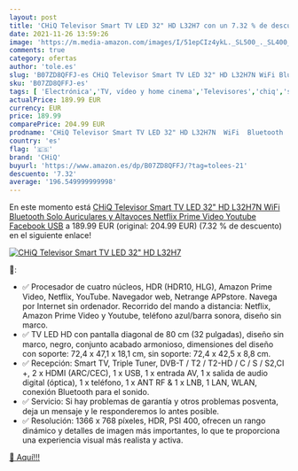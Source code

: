 ```yaml
---
layout: post
title: 'CHiQ Televisor Smart TV LED 32" HD L32H7 con un 7.32 % de descuento'
date: 2021-11-26 13:59:26
image: 'https://m.media-amazon.com/images/I/51epCIz4ykL._SL500_._SL400_.jpg'
comments: true
category: ofertas
author: 'tole.es'
slug: 'B07ZD8QFFJ-es CHiQ Televisor Smart TV LED 32" HD L32H7N WiFi Bluetooth...'
sku: 'B07ZD8QFFJ-es'
tags: [ 'Electrónica','TV, vídeo y home cinema','Televisores','chiq','smart','televisor','tv', ]
actualPrice: 189.99 EUR
currency: EUR
price: 189.99
comparePrice: 204.99 EUR
prodname: 'CHiQ Televisor Smart TV LED 32" HD L32H7N  WiFi  Bluetooth  Solo Auriculares y Altavoces   Netflix  Prime Video  Youtube  Facebook  USB'
country: 'es'
flag: '🇪🇸'
brand: 'CHiQ'
buyurl: 'https://www.amazon.es/dp/B07ZD8QFFJ/?tag=tolees-21'
descuento: '7.32'
average: '196.549999999998'
---
```


En este momento está [CHiQ Televisor Smart TV LED 32" HD L32H7N  WiFi  Bluetooth  Solo Auriculares y Altavoces   Netflix  Prime Video  Youtube  Facebook  USB](https://www.amazon.es/dp/B07ZD8QFFJ/?tag=tolees-21) a 189.99 EUR (original: 204.99 EUR) (7.32 %  de descuento) en el siguiente enlace!

[![CHiQ Televisor Smart TV LED 32" HD L32H7](https://m.media-amazon.com/images/I/51epCIz4ykL._SL500_._SL400_.jpg)](https://www.amazon.es/dp/B07ZD8QFFJ/?tag=tolees-21)

🔎:

- ✅ Procesador de cuatro núcleos, HDR (HDR10, HLG), Amazon Prime Video, Netflix, YouTube. Navegador web, Netrange APPstore. Navega por Internet sin ordenador. Recorrido del mando a distancia: Netflix, Amazon Prime Video y Youtube, teléfono azul/barra sonora, diseño sin marco.
- ✅ TV LED HD con pantalla diagonal de 80 cm (32 pulgadas), diseño sin marco, negro, conjunto acabado armonioso, dimensiones del diseño con soporte: 72,4 x 47,1 x 18,1 cm, sin soporte: 72,4 x 42,5 x 8,8 cm.
- ✅ Recepción: Smart TV, Triple Tuner, DVB-T / T2 / T2-HD / C / S / S2,CI +, 2 x HDMI (ARC/CEC), 1 x USB, 1 x entrada AV, 1 x salida de audio digital (óptica), 1 x teléfono, 1 x ANT RF & 1 x LNB, 1 LAN, WLAN, conexión Bluetooth para el sonido.
- ✅ Servicio: Si hay problemas de garantía y otros problemas posventa, deja un mensaje y le responderemos lo antes posible.
- ✅ Resolución: 1366 x 768 píxeles, HDR, PSI 400, ofrecen un rango dinámico y detalles de imagen más importantes, lo que te proporciona una experiencia visual más realista y activa.

[🛒 Aquí!!!](https://www.amazon.es/dp/B07ZD8QFFJ/?tag=tolees-21)
